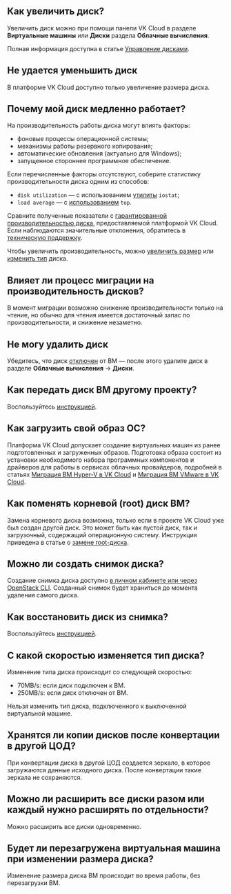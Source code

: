 ## Как увеличить диск?

Увеличить диск можно при помощи панели VK Cloud в разделе **Виртуальные машины** или **Диски** раздела **Облачные вычисления**.

Полная информация доступна в статье [Управление дисками](../../instructions/volumes#uvelichenie_razmera_diska_s_perezagruzkoy_vm).

## Не удается уменьшить диск

В платформе VK Cloud доступно только увеличение размера диска.

## Почему мой диск медленно работает?

На производительность работы диска могут влиять факторы:

- фоновые процессы операционной системы;
- механизмы работы резервного копирования;
- автоматические обновления (актуально для Windows);
- запущенное стороннее программное обеспечение.

Если перечисленные факторы отсутствуют, соберите статистику производительности диска одним из способов:

- `disk utilization` — с использованием [утилиты](https://www.cyberciti.biz/tips/linux-disk-performance-monitoring-howto.html) `iostat`;
- `load average` — c [использованием](https://www.digitalocean.com/community/tutorials/load-average-in-linux) `top`.

Сравните полученные показатели с [гарантированной производительностью диска](../../concepts/volume-sla), предоставляемой платформой VK Cloud. Если наблюдаются значительные отклонения, обратитесь в [техническую поддержку](/ru/contacts).

<info>

Чтобы увеличить производительность, можно [увеличить размер](../../instructions/volumes#uvelichenie_razmera_diska_s_perezagruzkoy_vm) или [изменить тип](../../instructions/volumes#izmenenie_tipa_diska) диска.

</info>

## Влияет ли процесс миграции на производительность дисков?

В момент миграции возможно снижение производительности только на чтение, но обычно для чтения имеется достаточный запас по производительности, и снижение незаметно.

## Не могу удалить диск

Убедитесь, что диск [отключен](../../instructions/volumes#otklyuchenie_diska_ot_vm) от ВМ — после этого удалите диск в разделе **Облачные вычисления** → **Диски**.

## Как передать диск ВМ другому проекту?

Воспользуйтесь [инструкцией](../../instructions/volumes#peremeshchenie_diskov_mezhdu_proektami).

## Как загрузить свой образ ОС?

Платформа VK Cloud допускает создание виртуальных машин из ранее подготовленных и загруженных образов. Подготовка образа состоит из установки необходимого набора программных компонентов и драйверов для работы в сервисах облачных провайдеров, подробней в статьях [Миграция ВМ Hyper-V в VK Cloud](../../use-cases/migrate-hyperv/) и [Миграция ВМ VMware в VK Cloud](../../use-cases/migrate-vmware/).

## Как поменять корневой (root) диск ВМ?

Замена корневого диска возможна, только если в проекте VK Cloud уже был создан другой диск. Это может быть как пустой диск, так и загрузочный, содержащий операционную систему. Инструкция приведена в статье о [замене root-диска](../../instructions/volumes#zamena_osnovnogo_root_diska).

## Можно ли создать снимок диска?

Создание снимка диска доступно [в личном кабинете или через OpenStack CLI](../../instructions/volumes#snimki_diska). Созданный снимок будет храниться до момента удаления самого диска.

## Как восстановить диск из снимка?

Воспользуйтесь [инструкцией](../../instructions/volumes#snimki_diska).

## С какой скоростью изменяется тип диска?

Изменение типа диска происходит со следующей скоростью:

- 70MB/s: если диск подключен к ВМ.
- 250MB/s: если диск отключен от ВМ.

Нельзя изменить тип диска, подключенного к выключенной виртуальной машине.

## Хранятся ли копии дисков после конвертации в другой ЦОД?

При конвертации диска в другой ЦОД создается зеркало, в которое загружаются данные исходного диска. После конвертации такие зеркала не сохраняются.

## Можно ли расширить все диски разом или каждый нужно расширять по отдельности?

Можно расширить все диски одновременно.

## Будет ли перезагружена виртуальная машина при изменении размера диска?

Изменение размера диска ВМ происходит во время работы, без перезагрузки ВМ.
